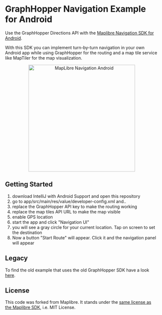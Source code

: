 # GraphHopper Navigation Example for Android

Use the GraphHopper Directions API with the [Maplibre Navigation SDK for Android](https://github.com/maplibre/maplibre-navigation-android).

With this SDK you can implement turn-by-turn navigation in your own Android app while using GraphHopper for the routing and a map tile service like MapTiler for the map visualization.

<div align="center">
  <img src="https://github.com/maplibre/maplibre-navigation-android/blob/main/.github/preview.png" height="350px" alt="MapLibre Navigation Android">
</div>

## Getting Started

1. download IntelliJ with Android Support and open this repository
2. go to app/src/main/res/value/developer-config.xml and..
3. replace the GraphHopper API key to make the routing working
4. replace the map tiles API URL to make the map visible
5. enable GPS location
6. start the app and click "Navigation UI"
7. you will see a gray circle for your current location. Tap on screen to set the destination
8. Now a button "Start Route" will appear. Click it and the navigation panel will appear

## Legacy

To find the old example that uses the old GraphHopper SDK have a look [here](https://github.com/graphhopper/graphhopper-navigation-example-legacy).

## License

This code was forked from Maplibre. It stands under the [same license as the Maplibre SDK](https://github.com/maplibre/maplibre-navigation-android#license), i.e. MIT License.
